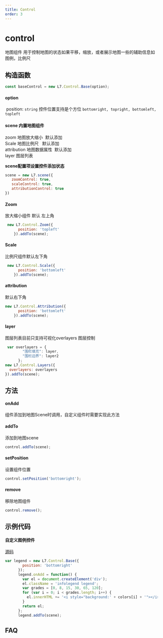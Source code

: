 ```yaml
---
title: Control
order: 3
---
```

# control

地图组件 用于控制地图的状态如果平移，缩放，或者展示地图一些的辅助信息如图例，比例尺


## 构造函数

```javascript
const baseControl = new L7.Control.Base(option);
```


#### option
 position: `string` 控件位置支持是个方位 `bottomright, topright, bottomleft, topleft`


#### scene 内置地图组件
zoom 地图放大缩小  默认添加<br />Scale 地图比例尺   默认添加<br />attribution 地图数据属性  默认添加<br />layer 图层列表

**scene配置项设置控件添加状态**

```javascript
scene = new L7.scene({
   zoomControl: true,
   scaleControl: true,
   attributionControl: true
})
```

#### 

#### Zoom
放大缩小组件 默认 左上角

```javascript
 new L7.Control.Zoom({
      position: 'topleft'
    }).addTo(scene);
```


#### Scale
比例尺组件默认左下角

```javascript
 new L7.Control.Scale({
      position: 'bottomleft'
    }).addTo(scene);
```


#### attribution
默认右下角

```javascript
new L7.Control.Attribution({
      position: 'bottomleft'
    }).addTo(scene);
```


#### layer
图层列表目前只支持可视化overlayers 图层控制

```javascript
 var overlayers = {
        "围栏填充": layer,
        "围栏边界": layer2
      };
new L7.Control.Layers({
  overlayers: overlayers
}).addTo(scene);
```


## 方法

#### onAdd
组件添加到地图Scene时调用，自定义组件时需要实现此方法


#### addTo
添加到地图scene

```javascript
control.addTo(scene);
```


#### setPosition
设置组件位置

```javascript
control.setPosition('bottomright');
```


#### remove
移除地图组件

```javascript
control.remove();
```



## 示例代码


#### 自定义图例控件
[源码](https://antv.alipay.com/zh-cn/l7/1.x/demo/component/extendControl.html)

```javascript
var legend = new L7.Control.Base({
        position: 'bottomright'
      });
      legend.onAdd = function() {
        var el = document.createElement('div');
        el.className = 'infolegend legend';
        var grades = [0, 8, 15, 30, 65, 120];
        for (var i = 0; i < grades.length; i++) {
          el.innerHTML += '<i style="background:' + colors[i] + '"></i> ' + grades[i] + (grades[i + 1] ? '–' + grades[i + 1] + '<br>' : '+');
        }
        return el;
      };
      legend.addTo(scene);

```

## 

## FAQ

